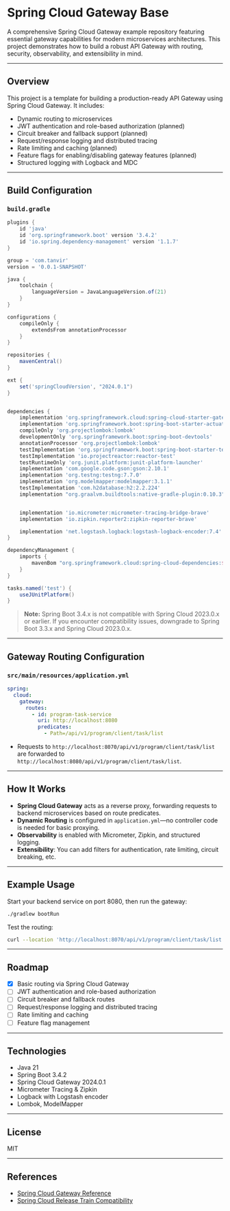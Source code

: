 # Spring Cloud Gateway Base

A comprehensive Spring Cloud Gateway example repository featuring essential gateway capabilities for modern microservices architectures. This project demonstrates how to build a robust API Gateway with routing, security, observability, and extensibility in mind.

---

## Overview

This project is a template for building a production-ready API Gateway using Spring Cloud Gateway. It includes:

- Dynamic routing to microservices
- JWT authentication and role-based authorization (planned)
- Circuit breaker and fallback support (planned)
- Request/response logging and distributed tracing
- Rate limiting and caching (planned)
- Feature flags for enabling/disabling gateway features (planned)
- Structured logging with Logback and MDC

---

## Build Configuration

### `build.gradle`

```groovy
plugins {
    id 'java'
    id 'org.springframework.boot' version '3.4.2'
    id 'io.spring.dependency-management' version '1.1.7'
}

group = 'com.tanvir'
version = '0.0.1-SNAPSHOT'

java {
    toolchain {
        languageVersion = JavaLanguageVersion.of(21)
    }
}

configurations {
    compileOnly {
        extendsFrom annotationProcessor
    }
}

repositories {
    mavenCentral()
}

ext {
    set('springCloudVersion', "2024.0.1")
}


dependencies {
    implementation 'org.springframework.cloud:spring-cloud-starter-gateway'
    implementation 'org.springframework.boot:spring-boot-starter-actuator'
    compileOnly 'org.projectlombok:lombok'
    developmentOnly 'org.springframework.boot:spring-boot-devtools'
    annotationProcessor 'org.projectlombok:lombok'
    testImplementation 'org.springframework.boot:spring-boot-starter-test'
    testImplementation 'io.projectreactor:reactor-test'
    testRuntimeOnly 'org.junit.platform:junit-platform-launcher'
    implementation 'com.google.code.gson:gson:2.10.1'
    implementation 'org.testng:testng:7.7.0'
    implementation 'org.modelmapper:modelmapper:3.1.1'
    testImplementation 'com.h2database:h2:2.2.224'
    implementation "org.graalvm.buildtools:native-gradle-plugin:0.10.3"


    implementation 'io.micrometer:micrometer-tracing-bridge-brave'
    implementation 'io.zipkin.reporter2:zipkin-reporter-brave'

    implementation 'net.logstash.logback:logstash-logback-encoder:7.4'
}

dependencyManagement {
    imports {
        mavenBom "org.springframework.cloud:spring-cloud-dependencies:${springCloudVersion}"
    }
}

tasks.named('test') {
    useJUnitPlatform()
}
```

> **Note:** Spring Boot 3.4.x is not compatible with Spring Cloud 2023.0.x or earlier. If you encounter compatibility issues, downgrade to Spring Boot 3.3.x and Spring Cloud 2023.0.x.

---

## Gateway Routing Configuration

### `src/main/resources/application.yml`

```yaml
spring:
  cloud:
    gateway:
      routes:
        - id: program-task-service
          uri: http://localhost:8080
          predicates:
            - Path=/api/v1/program/client/task/list
```

- Requests to `http://localhost:8070/api/v1/program/client/task/list` are forwarded to `http://localhost:8080/api/v1/program/client/task/list`.

---

## How It Works

- **Spring Cloud Gateway** acts as a reverse proxy, forwarding requests to backend microservices based on route predicates.
- **Dynamic Routing** is configured in `application.yml`—no controller code is needed for basic proxying.
- **Observability** is enabled with Micrometer, Zipkin, and structured logging.
- **Extensibility**: You can add filters for authentication, rate limiting, circuit breaking, etc.

---

## Example Usage

Start your backend service on port 8080, then run the gateway:

```bash
./gradlew bootRun
```

Test the routing:

```bash
curl --location 'http://localhost:8070/api/v1/program/client/task/list'
```

---

## Roadmap

- [x] Basic routing via Spring Cloud Gateway
- [ ] JWT authentication and role-based authorization
- [ ] Circuit breaker and fallback routes
- [ ] Request/response logging and distributed tracing
- [ ] Rate limiting and caching
- [ ] Feature flag management

---

## Technologies

- Java 21
- Spring Boot 3.4.2
- Spring Cloud Gateway 2024.0.1
- Micrometer Tracing & Zipkin
- Logback with Logstash encoder
- Lombok, ModelMapper

---

## License

MIT

---

## References

- [Spring Cloud Gateway Reference](https://docs.spring.io/spring-cloud-gateway/docs/current/reference/html/)
- [Spring Cloud Release Train Compatibility](https://spring.io/projects/spring-cloud#overview)